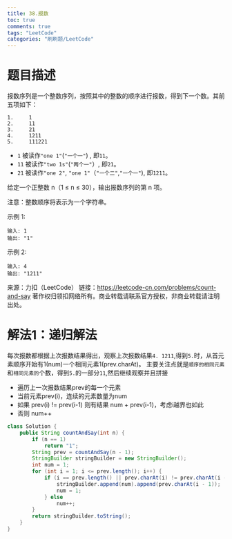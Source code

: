 ```yaml
---
title: 38.报数
toc: true
comments: true
tags: "LeetCode"
categories: "刷刷题/LeetCode"
---
```


# 题目描述

报数序列是一个整数序列，按照其中的整数的顺序进行报数，得到下一个数。其前五项如下：
```
1.     1
2.     11
3.     21
4.     1211
5.     111221
```
- `1` 被读作`"one 1"`(`"一个一"`) , 即`11`。
- `11` 被读作`"two 1s"`(`"两个一"`）, 即`21`。
- `21` 被读作`"one 2"`, `"one 1"`（`"一个二"`,`"一个一"`), 即`1211`。

给定一个正整数 n（1 ≤ n ≤ 30），输出报数序列的第 n 项。

注意：整数顺序将表示为一个字符串。

示例 1:
```
输入: 1
输出: "1"
```
示例 2:
```
输入: 4
输出: "1211"
```
来源：力扣（LeetCode）
链接：https://leetcode-cn.com/problems/count-and-say
著作权归领扣网络所有。商业转载请联系官方授权，非商业转载请注明出处。

# 解法1：递归解法

每次报数都根据上次报数结果得出，观察上次报数结果`4. 1211`,得到`5.`时，从首元素顺序开始有1(num)一个相同元素1(prev.charAt)。
主要关注点就是`顺序的相同元素`和`相同元素的`个数，得到`5.`的一部分`11`,然后继续观察并且拼接
    
- 遍历上一次报数结果prev的每一个元素
- 当前元素prev(i)，连续的元素数量为num
- 如果 prev(i) != prev(i-1) 则有结果 num + prev(i-1)，考虑i越界也如此
- 否则 num++

```java
class Solution {
    public String countAndSay(int n) {
        if (n == 1)
            return "1";
        String prev = countAndSay(n - 1);
        StringBuilder stringBuilder = new StringBuilder();
        int num = 1;
        for (int i = 1; i <= prev.length(); i++) {
            if (i == prev.length() || prev.charAt(i) != prev.charAt(i - 1)) {
                stringBuilder.append(num).append(prev.charAt(i - 1));
                num = 1;
            } else
                num++;
        }
        return stringBuilder.toString();
    }
}
```